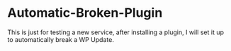 # Automatic-Broken-Plugin
This is just for testing a new service, after installing a plugin, I will set it up to automatically break a WP Update.

